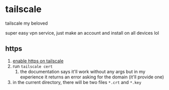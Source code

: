 # tailscale
tailscale my beloved

super easy vpn service, just make an account and install on all devices lol

## https
1. [enable https on tailscale](https://tailscale.com/kb/1153/enabling-https/#configure-https)
2. run `tailscale cert`
   1. the documentation says it'll work without any args but in my experience it returns an error asking for the domain (it'll provide one)
3. in the current directory, there will be two files `*.crt` and `*.key`